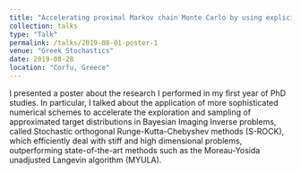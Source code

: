 ```yaml
---
title: "Accelerating proximal Markov chain Monte Carlo by using explicit stabilised methods"
collection: talks
type: "Talk"
permalink: /talks/2019-08-01-poster-1
venue: "Greek Stochastics"
date: 2019-08-28
location: "Corfu, Greece"
---
```


I presented a poster about the research I performed in my first year of PhD studies. In particular, I talked about the application of more sophisticated numerical schemes to accelerate the exploration and sampling of approximated target distributions in Bayesian Imaging Inverse problems, called Stochastic orthogonal Runge-Kutta-Chebyshev methods (S-ROCK), which efficiently deal with stiff and high dimensional problems, outperforming state-of-the-art methods such as the Moreau-Yosida unadjusted Langevin algorithm (MYULA).
